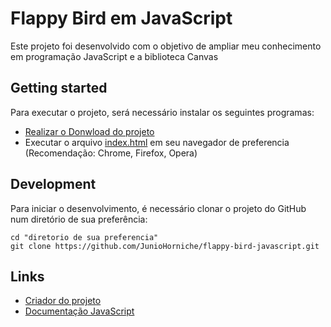 # Flappy Bird em JavaScript

Este projeto foi desenvolvido com o objetivo de ampliar meu conhecimento em programação JavaScript e a biblioteca Canvas

## Getting started

Para executar o projeto, será necessário instalar os seguintes programas:

- [Realizar o Donwload do projeto ](https://github.com/JunioHorniche/flappy-bird-javascript/archive/master.zip)
- Executar o arquivo [index.html] em seu navegador de preferencia (Recomendação: Chrome, Firefox, Opera)

[index.html]: https://github.com/JunioHorniche/flappy-bird-javascript/blob/master/index.html


## Development

Para iniciar o desenvolvimento, é necessário clonar o projeto do GitHub num diretório de sua preferência:

```shell
cd "diretorio de sua preferencia"
git clone https://github.com/JunioHorniche/flappy-bird-javascript.git
```

## Links

- [Criador do projeto](https://www.youtube.com/watch?v=jOAU81jdi-c&list=PLTcmLKdIkOWmeNferJ292VYKBXydGeDej)
- [Documentação JavaScript](https://developer.mozilla.org/pt-BR/docs/Web/JavaScript)